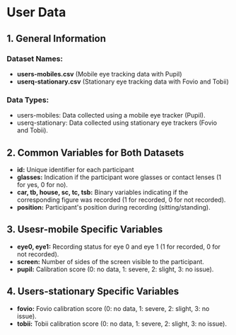 # User Data
## 1. General Information
### Dataset Names:
   - **users-mobiles.csv** (Mobile eye tracking data with Pupil)
   - **userq-stationary.csv** (Stationary eye tracking data with Fovio and Tobii)
### Data Types:
   - users-mobiles: Data collected using a mobile eye tracker (Pupil).
   - userq-stationary: Data collected using stationary eye trackers (Fovio and Tobii).

## 2. Common Variables for Both Datasets
   - **id:** Unique identifier for each participant
   -  **glasses:** Indication if the participant wore glasses or contact lenses (1 for yes, 0 for no).
   - **car, tb, house, sc, tc, tsb:** Binary variables indicating if the corresponding figure was recorded (1 for recorded, 0 for not recorded).
   - **position:** Participant's position during recording (sitting/standing).

## 3. Usesr-mobile Specific Variables
   - **eye0, eye1:** Recording status for eye 0 and eye 1 (1 for recorded, 0 for not recorded).
   - **screen:** Number of sides of the screen visible to the participant.
   - **pupil:** Calibration score (0: no data, 1: severe, 2: slight, 3: no issue).

## 4. Users-stationary Specific Variables
   - **fovio:** Fovio calibration score (0: no data, 1: severe, 2: slight, 3: no issue).
   - **tobii:** Tobii calibration score (0: no data, 1: severe, 2: slight, 3: no issue).